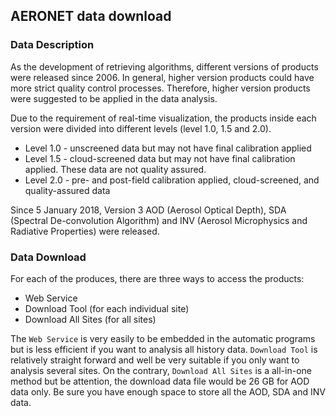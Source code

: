 ## AERONET data download

### Data Description

As the development of retrieving algorithms, different versions of products were released since 2006. In general, higher version products could have more strict quality control processes. Therefore, higher version products were suggested to be applied in the data analysis. 

Due to the requirement of real-time visualization, the products inside each version were divided into different levels (level 1.0, 1.5 and 2.0). 

+ Level 1.0 - unscreened data but may not have final calibration applied
+ Level 1.5 - cloud-screened data but may not have final calibration applied. These data are not quality assured.
+ Level 2.0 - pre- and post-field calibration applied, cloud-screened, and quality-assured data 

Since 5 January 2018, Version 3 AOD (Aerosol Optical Depth), SDA (Spectral De-convolution Algorithm) and INV (Aerosol Microphysics and Radiative Properties) were released. 

### Data Download

For each of the produces, there are three ways to access the products:

- Web Service
- Download Tool (for each individual site)
- Download All Sites (for all sites)
  
The `Web Service` is very easily to be embedded in the automatic programs but is less efficient if you want to analysis all history data. `Download Tool` is relatively straight forward and well be very suitable if you only want to analysis several sites. On the contrary, `Download All Sites` is a all-in-one method but be attention, the download data file would be 26 GB for AOD data only. Be sure you have enough space to store all the AOD, SDA and INV data.